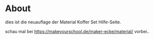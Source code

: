 # About

dies ist die neuauflage der Material Koffer Set Hilfe-Seite.

schau mal bei
https://makeyourschool.de/maker-ecke/material/
vorbei..

